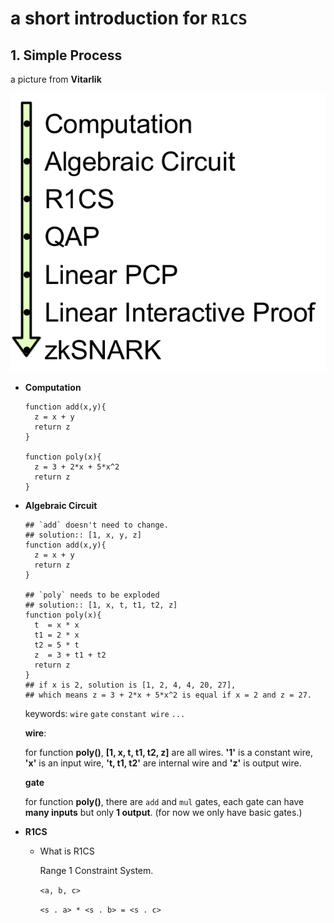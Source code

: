 # a short introduction for `R1CS`

## 1. Simple Process

a picture from **Vitarlik**

![function to zksnark](img/process.png)


* **Computation**

      function add(x,y){
        z = x + y
        return z
      }

      function poly(x){
        z = 3 + 2*x + 5*x^2
        return z
      }

* **Algebraic Circuit**

      ## `add` doesn't need to change.
      ## solution:: [1, x, y, z]
      function add(x,y){
        z = x + y
        return z
      }

      ## `poly` needs to be exploded
      ## solution:: [1, x, t, t1, t2, z]
      function poly(x){
        t  = x * x
        t1 = 2 * x
        t2 = 5 * t
        z  = 3 + t1 + t2
        return z
      }
      ## if x is 2, solution is [1, 2, 4, 4, 20, 27],
      ## which means z = 3 + 2*x + 5*x^2 is equal if x = 2 and z = 27.

  keywords: `wire` `gate` `constant wire` `...`

  **wire**:

  for function __poly()__, __[1, x, t, t1, t2, z]__ are all wires. __'1'__ is a constant wire, __'x'__ is an input wire, __'t, t1, t2'__ are internal wire and __'z'__ is output wire.

  **gate**

  for function __poly()__, there are `add` and `mul` gates, each gate can have __many inputs__ but only __1 output__. (for now we only have basic gates.)

* **R1CS**

  * What is R1CS

    Range 1 Constraint System.

    `<a, b, c>`

    `<s . a> * <s . b> = <s . c>`
